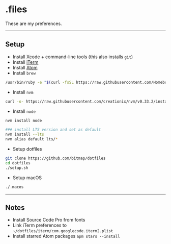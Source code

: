 # .files
These are my preferences.

----------
## Setup

- Install Xcode + command-line tools (this also installs `git`)
- Install [iTerm](https://www.iterm2.com/downloads.html)
- Install [Atom](https://atom.io/download/mac)
- Install `brew`
```sh
/usr/bin/ruby -e "$(curl -fsSL https://raw.githubusercontent.com/Homebrew/install/master/install)"
```
- Install `nvm`
```sh
curl -o- https://raw.githubusercontent.com/creationix/nvm/v0.33.2/install.sh | bash
```
- Install `node`
```sh
nvm install node

### install LTS version and set as default
nvm install --lts
nvm alias default lts/*
```
- Setup dotfiles
```sh
git clone https://github.com/bitmap/dotfiles
cd dotfiles
./setup.sh
```
- Setup macOS
```sh
./.macos
```
----------
## Notes
- Install Source Code Pro from fonts
- Link iTerm preferences to `~/dotfiles/iterm/com.googlecode.iterm2.plist`
- Install starred Atom packages `apm stars --install`
